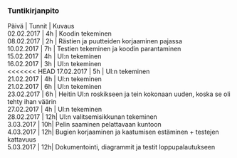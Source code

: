 ### Tuntikirjanpito
Päivä | Tunnit | Kuvaus  
02.02.2017 | 4h | Koodin tekeminen  
08.02.2017 | 2h | Rästien ja puutteiden korjaaminen pajassa  
10.02.2017 | 7h | Testien tekeminen ja koodin parantaminen  
15.02.2017 | 4h | UI:n tekeminen  
16.02.2017 | 3h | UI:n tekeminen  
<<<<<<< HEAD
17.02.2017 | 5h | UI:n tekeminen  
21.02.2017 | 4h | UI:n tekeminen  
21.02.2017 | 6h | UI:n tekeminen  
23.02.2017 | 6h | Heitin UI:n roskikseen ja tein kokonaan uuden, koska se oli tehty ihan väärin  
27.02.2017 | 4h | UI:n tekeminen  
28.02.2017 | 12h| UI:n valitsemisikkunan tekeminen  
3.03.2017  | 10h| Pelin saaminen pelattavaan kuntoon  
4.03.2017  | 12h| Bugien korjaaminen ja kaatumisen estäminen + testejen kattavuus  
5.03.2017  | 12h| Dokumentointi, diagrammit ja testit loppupalautukseen



